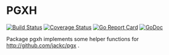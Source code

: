# PGXH

[![Build Status](https://travis-ci.org/apaxa-go/pgxh.svg?branch=master)](https://travis-ci.org/apaxa-go/pgxh)
[![Coverage Status](https://coveralls.io/repos/github/apaxa-go/pgxh/badge.svg?branch=master)](https://coveralls.io/github/apaxa-go/pgxh?branch=master)
[![Go Report Card](https://goreportcard.com/badge/github.com/apaxa-go/pgxh)](https://goreportcard.com/report/github.com/apaxa-go/pgxh)
[![GoDoc](https://godoc.org/github.com/apaxa-go/pgxh?status.svg)](https://godoc.org/github.com/apaxa-go/pgxh)

Package pgxh implements some helper functions for http://github.com/jackc/pgx .